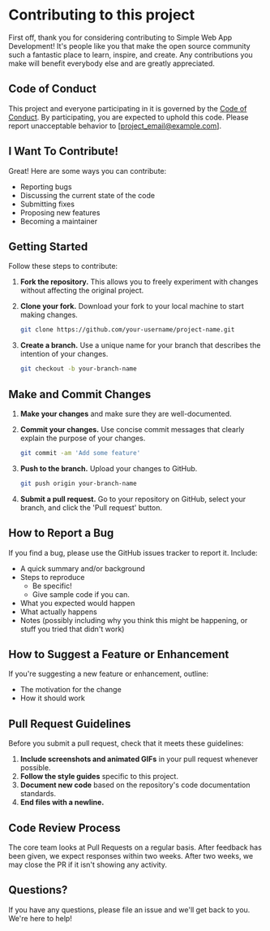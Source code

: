 # Contributing to this project

First off, thank you for considering contributing to Simple Web App Development! It's people like you that make the open source community such a fantastic place to learn, inspire, and create. Any contributions you make will benefit everybody else and are greatly appreciated.

## Code of Conduct

This project and everyone participating in it is governed by the [Code of Conduct](CODE_OF_CONDUCT.md). By participating, you are expected to uphold this code. Please report unacceptable behavior to [project_email@example.com].

## I Want To Contribute!

Great! Here are some ways you can contribute:

- Reporting bugs
- Discussing the current state of the code
- Submitting fixes
- Proposing new features
- Becoming a maintainer

## Getting Started

Follow these steps to contribute:

1. **Fork the repository.** This allows you to freely experiment with changes without affecting the original project.

2. **Clone your fork.** Download your fork to your local machine to start making changes.

    ```bash
    git clone https://github.com/your-username/project-name.git
    ```

3. **Create a branch.** Use a unique name for your branch that describes the intention of your changes.

    ```bash
    git checkout -b your-branch-name
    ```

## Make and Commit Changes

1. **Make your changes** and make sure they are well-documented.
2. **Commit your changes.** Use concise commit messages that clearly explain the purpose of your changes.

    ```bash
    git commit -am 'Add some feature'
    ```

3. **Push to the branch.** Upload your changes to GitHub.

    ```bash
    git push origin your-branch-name
    ```

4. **Submit a pull request.** Go to your repository on GitHub, select your branch, and click the 'Pull request' button.

## How to Report a Bug

If you find a bug, please use the GitHub issues tracker to report it. Include:

- A quick summary and/or background
- Steps to reproduce
    - Be specific!
    - Give sample code if you can.
- What you expected would happen
- What actually happens
- Notes (possibly including why you think this might be happening, or stuff you tried that didn't work)

## How to Suggest a Feature or Enhancement

If you're suggesting a new feature or enhancement, outline:

- The motivation for the change
- How it should work

## Pull Request Guidelines

Before you submit a pull request, check that it meets these guidelines:

1. **Include screenshots and animated GIFs** in your pull request whenever possible.
2. **Follow the style guides** specific to this project.
3. **Document new code** based on the repository's code documentation standards.
4. **End files with a newline.**

## Code Review Process

The core team looks at Pull Requests on a regular basis. After feedback has been given, we expect responses within two weeks. After two weeks, we may close the PR if it isn't showing any activity.

## Questions?

If you have any questions, please file an issue and we'll get back to you. We're here to help!
